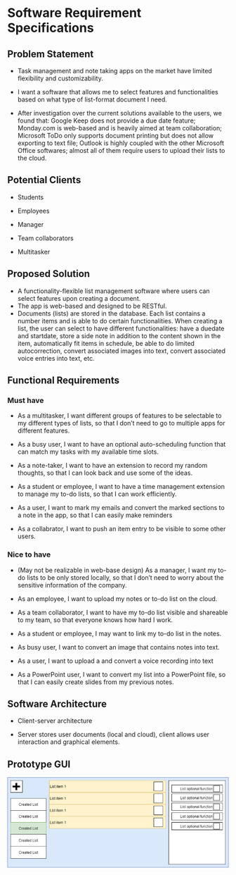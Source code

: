 # Software Requirement Specifications

## Problem Statement

- Task management and note taking apps on the market have limited flexibility and customizability.

- I want a software that allows me to select features and functionalities based on what type of list-format document I need. 

- After investigation over the current solutions available to the users, we found that: Google Keep does not provide a due date feature; Monday.com is web-based and is heavily aimed at team collaboration; Microsoft ToDo only supports document printing but does not allow exporting to text file; Outlook is highly coupled with the other Microsoft Office softwares; almost all of them require users to upload their lists to the cloud.

## Potential Clients

- Students

- Employees

- Manager

- Team collaborators

- Multitasker

## Proposed Solution

- A functionality-flexible list management software where users can select features upon creating a document.
- The app is web-based and designed to be RESTful.
- Documents (lists) are stored in the database. Each list contains a number items and is able to do certain functionalities. When creating a list, the user can select to have different functionalities: have a duedate and startdate, store a side note in addition to the content shown in the item, automatically fit items in schedule, be able to do limited autocorrection, convert associated images into text, convert associated voice entries into text, etc.

## Functional Requirements

### Must have

- As a multitasker, I want different groups of features to be selectable to my different types of lists, so that I don’t need to go to multiple apps for different features.

- As a busy user, I want to have an optional auto-scheduling function that can match my tasks with my available time slots. 

- As a note-taker, I want to have an extension to record my random thoughts, so that I can look back and use some of the ideas.

- As a student or employee, I want to have a time management extension to manage my to-do lists, so that I can work efficiently.

- As a user, I want to mark my emails and convert the marked sections to a note in the app, so that I can easily make reminders

- As a collabrator, I want to push an item entry to be visible to some other users.

### Nice to have

- (May not be realizable in web-base design) As a manager, I want my to-do lists to be only stored locally, so that I don’t need to worry about the sensitive information of the company.

- As an employee, I want to upload my notes or to-do list on the cloud.

- As a team collaborator, I want to have my to-do list visible and shareable to my team, so that everyone knows how hard I work.

- As a student or employee, I may want to link my to-do list in the notes.

- As busy user, I want to convert an image that contains notes into text.

- As a user, I want to upload a and convert a voice recording into text

- As a PowerPoint user, I want to convert my list into a PowerPoint file, so that I can easily create slides from my previous notes.

## Software Architecture

- Client-server architecture

- Server stores user documents (local and cloud), client allows user interaction and graphical elements.

## Prototype GUI
![alt text](./prototypeappgui.drawio.png)
